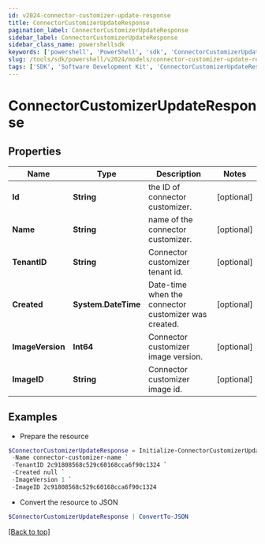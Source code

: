 ```yaml
---
id: v2024-connector-customizer-update-response
title: ConnectorCustomizerUpdateResponse
pagination_label: ConnectorCustomizerUpdateResponse
sidebar_label: ConnectorCustomizerUpdateResponse
sidebar_class_name: powershellsdk
keywords: ['powershell', 'PowerShell', 'sdk', 'ConnectorCustomizerUpdateResponse', 'V2024ConnectorCustomizerUpdateResponse'] 
slug: /tools/sdk/powershell/v2024/models/connector-customizer-update-response
tags: ['SDK', 'Software Development Kit', 'ConnectorCustomizerUpdateResponse', 'V2024ConnectorCustomizerUpdateResponse']
---
```



# ConnectorCustomizerUpdateResponse

## Properties

Name | Type | Description | Notes
------------ | ------------- | ------------- | -------------
**Id** | **String** | the ID of connector customizer. | [optional] 
**Name** | **String** | name of the connector customizer. | [optional] 
**TenantID** | **String** | Connector customizer tenant id. | [optional] 
**Created** | **System.DateTime** | Date-time when the connector customizer was created. | [optional] 
**ImageVersion** | **Int64** | Connector customizer image version. | [optional] 
**ImageID** | **String** | Connector customizer image id. | [optional] 

## Examples

- Prepare the resource
```powershell
$ConnectorCustomizerUpdateResponse = Initialize-ConnectorCustomizerUpdateResponse  -Id b07dc46a-1498-4de8-bfbb-259a68e70c8a `
 -Name connector-customizer-name `
 -TenantID 2c91808568c529c60168cca6f90c1324 `
 -Created null `
 -ImageVersion 1 `
 -ImageID 2c91808568c529c60168cca6f90c1324
```

- Convert the resource to JSON
```powershell
$ConnectorCustomizerUpdateResponse | ConvertTo-JSON
```


[[Back to top]](#) 

